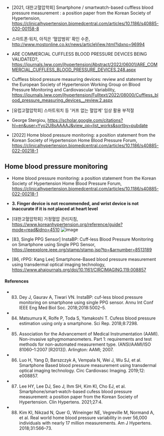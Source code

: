 


## 
- [2021, 대한고혈압학회] Smartphone / smartwatch-based cuffless blood pressure measurement : a position paper from the Korean Society of Hypertension, https://clinicalhypertension.biomedcentral.com/articles/10.1186/s40885-020-00158-8
- 스마트폰·워치, 아직은 ‘혈압범위’ 확인 수준, http://www.mostonline.co.kr/news/articleView.html?idxno=96994

- ARE COMMERCIAL CUFFLESS BLOOD PRESSURE DEVICES BEING VALIDATED?, https://journals.lww.com/jhypertension/Abstract/2022/06001/ARE_COMMERCIAL_CUFFLESS_BLOOD_PRESSURE_DEVICES.248.aspx
- Cuffless blood pressure measuring devices: review and statement by the European Society of Hypertension Working Group on Blood Pressure Monitoring and Cardiovascular Variability, https://journals.lww.com/jhypertension/Fulltext/2022/08000/Cuffless_blood_pressure_measuring_devices__review.2.aspx
- [유럽고혈압학회] 스마트워치 등 '커프 없는 혈압계' 임상 활용 부적절
- George Stergiou, https://scholar.google.com/citations?hl=en&user=Yyo2U8sAAAAJ&view_op=list_works&sortby=pubdate


- [2022] Home blood pressure monitoring: a position statement from the Korean Society of Hypertension Home Blood Pressure Forum, https://clinicalhypertension.biomedcentral.com/articles/10.1186/s40885-022-00218-1


## Home blood pressure monitoring
- Home blood pressure monitoring: a position statement from the Korean Society of Hypertension Home Blood Pressure Forum, https://clinicalhypertension.biomedcentral.com/articles/10.1186/s40885-022-00218-1

- **3. Finger device is not recommended, and wrist device is not inaccurate if it is not placed at heart level**

- [대한고혈압학회] 가정혈압 관리지침, https://www.koreanhypertension.org/reference/guide?mode=read&idno=4510
![image](https://user-images.githubusercontent.com/109835677/194841475-c1123e71-46d7-49cb-bbb5-d30df7fa2829.png)

- [83, Single PPG Sensor] InstaBP: Cuff-less Blood Pressure Monitoring on Smartphone using Single PPG Sensor, https://ieeexplore.ieee.org/stamp/stamp.jsp?tp=&arnumber=8513189
- [86, rPPG: Kang Lee] Smartphone-Based blood pressure measurement using transdermal optical imaging technology, https://www.ahajournals.org/doi/10.1161/CIRCIMAGING.119.008857

#### References
- 83. Dey J, Gaurav A, Tiwari VN. InstaBP: cuf-less blood pressure monitoring on smartphone using single PPG sensor. Annu Int Conf IEEE Eng Med Biol Soc. 2018;2018:5002–5.
- 84. Matsumura K, Rolfe P, Toda S, Yamakoshi T. Cufess blood pressure estimation using only a smartphone. Sci Rep. 2018;8:7298.
- 85. Association for the Advancement of Medical Instrumentation (AAMI). Non-invasive sphygmomanometers. Part 1: requirements and test methods for non-automated measurement type. (ANSI/AAMI/ISO
81060–1:2007 [R2013]). Arlington: AAMI; 2007.
- 86. Luo H, Yang D, Barszczyk A, Vempala N, Wei J, Wu SJ, et al. Smartphone Based blood pressure measurement using transdermal optical imaging technology. Circ Cardiovasc Imaging. 2019;12: e008857.
- 87. Lee HY, Lee DJ, Seo J, Ihm SH, Kim KI, Cho EJ, et al. Smartphone/smart‑watch-based cufess blood pressure measurement: a position paper from the Korean Society of Hypertension. Clin Hypertens. 2021;27:4.
- 88. Kim KI, Nikzad N, Quer G, Wineinger NE, Vegreville M, Normand A, et al. Real world home blood pressure variability in over 56,000 individuals with nearly 17 million measurements. Am J Hypertens. 2018;31:566–73.
